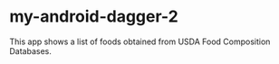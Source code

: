 # my-android-dagger-2
This app shows a list of foods obtained from USDA Food Composition Databases.
